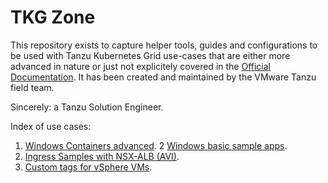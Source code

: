 # TKG Zone

This repository exists to capture helper tools, guides and configurations to be used with Tanzu Kubernetes Grid use-cases that are either more advanced in nature or just not explicitely covered in the [Official Documentation](https://docs.vmware.com/en/VMware-Tanzu-Kubernetes-Grid/index.html). It has been created and maintained by the VMware Tanzu field team.

Sincerely: a Tanzu Solution Engineer.

Index of use cases:
1. [Windows Containers advanced](/windows/README.md).
2  [Windows basic sample apps](/windows/samples/README.md).
3. [Ingress Samples with NSX-ALB (AVI)](/avi/README.md).
4. [Custom tags for vSphere VMs](/overlays/tags/README.md).
